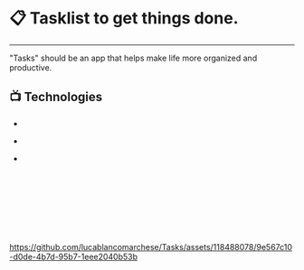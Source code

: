 # 📋 Tasklist to get things done.
---
"Tasks" should be an app that helps make life more organized and productive.

## 📺 Technologies

- ```Swift
- ```SwiftUI
- ```Firebase











https://github.com/lucablancomarchese/Tasks/assets/118488078/9e567c10-d0de-4b7d-95b7-1eee2040b53b

